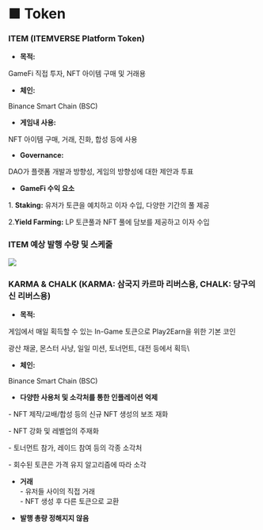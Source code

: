 # ■ Token

### ITEM (ITEMVERSE Platform Token)

* **목적:**&#x20;

&#x20;     GameFi 직접 투자, NFT 아이템 구매 및 거래용

* **체인:**&#x20;

&#x20;      Binance Smart Chain (BSC)

* **게임내 사용:**&#x20;

&#x20;      NFT 아이템 구매, 거래, 진화, 합성 등에 사용

* **Governance:**&#x20;

&#x20;      DAO가 플랫폼 개발과 방향성, 게임의 방향성에 대한 제안과 투표

* **GameFi 수익 요소**

&#x20;     1\. **Staking:** 유저가 토큰을 예치하고 이자 수입, 다양한 기간의 풀 제공

&#x20;     2.**Yield Farming:** LP 토큰풀과 NFT 풀에 담보를 제공하고 이자 수입



### ITEM 예상 발행 수량 및 스케줄  &#x20;

![](.gitbook/assets/t\_table.png)

### KARMA & CHALK (KARMA: 삼국지 카르마 리버스용, CHALK: 당구의 신 리버스용)

* **목적:**&#x20;

&#x20;       게임에서 매일 획득할 수 있는 In-Game 토큰으로 Play2Earn을 위한 기본 코인

&#x20;        광산 채굴, 몬스터 사냥, 일일 미션, 토너먼트, 대전 등에서 획득\


* **체인:**&#x20;

&#x20;      Binance Smart Chain (BSC)



* **다양한 사용처 및 소각처를 통한 인플레이션 억제**

&#x20;   \- NFT 제작/교배/합성 등의 신규 NFT 생성의 보조 재화

&#x20;   \- NFT 강화 및 레벨업의 주재화

&#x20;   \- 토너먼트 참가, 레이드 참여 등의 각종 소각처

&#x20;   \- 회수된 토큰은 가격 유지 알고리즘에 따라 소각



* **거래** \
  \- 유저들 사이의 직접 거래\
  \- NFT 생성 후 다른 토큰으로 교환



* **발행 총량 정해지지 않음**


